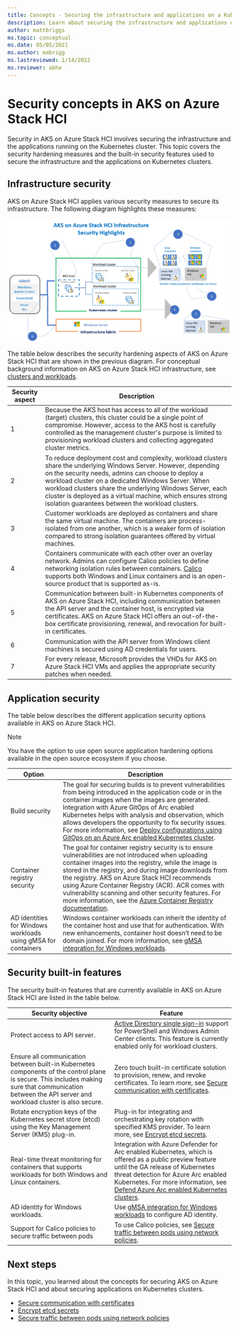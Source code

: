 ```yaml
---
title: Concepts - Securing the infrastructure and applications on a Kubernetes cluster for Azure Kubernetes Services (AKS) on Azure Stack HCI
description: Learn about securing the infrastructure and applications on a Kubernetes cluster in AKS on Azure Stack HCI.
author: mattbriggs
ms.topic: conceptual
ms.date: 05/05/2021
ms.author: mabrigg 
ms.lastreviewed: 1/14/2022
ms.reviewer: abha
---
```


# Security concepts in AKS on Azure Stack HCI
Security in AKS on Azure Stack HCI involves securing the infrastructure and the applications running on the Kubernetes cluster. This topic covers the security hardening measures and the built-in security features used to secure the infrastructure and the applications on Kubernetes clusters.

## Infrastructure security
AKS on Azure Stack HCI applies various security measures to secure its infrastructure. The following diagram highlights these measures:

![Illustrates the infrastructure security of Azure Kubernetes Service on Azure Stack HCI](.\media\concepts\security-infrastructure.png)

The table below describes the security hardening aspects of AKS on Azure Stack HCI that are shown in the previous diagram. For conceptual background information on AKS on Azure Stack HCI infrastructure, see [clusters and workloads](./kubernetes-concepts.md). 

| Security aspect |  Description  |
| ------  | --------|
| 1  | Because the AKS host has access to all of the workload (target) clusters, this cluster could be a single point of compromise. However, access to the AKS host is carefully controlled as the management cluster's purpose is limited to provisioning workload clusters and collecting aggregated cluster metrics. |
| 2 | To reduce deployment cost and complexity, workload clusters share the underlying Windows Server. However, depending on the security needs, admins can choose to deploy a workload cluster on a dedicated Windows Server. When workload clusters share the underlying Windows Server, each cluster is deployed as a virtual machine, which ensures strong isolation guarantees between the workload clusters. |
| 3 |  Customer workloads are deployed as containers and share the same virtual machine. The containers are process-isolated from one another, which is a weaker form of isolation compared to strong isolation guarantees offered by virtual machines.  |
| 4 | Containers communicate with each other over an overlay network. Admins can configure Calico policies to define networking isolation rules between containers. [Calico](./calico-networking-policy.md) supports both Windows and Linux containers and is an open-source product that is supported as-is.   |
 5 | Communication between built-in Kubernetes components of AKS on Azure Stack HCI, including communication between the API server and the container host, is encrypted via certificates. AKS on Azure Stack HCI offers an out-of-the-box certificate provisioning, renewal, and revocation for built-in certificates.    |
 6 | Communication with the API server from Windows client machines is secured using AD credentials for users.  |
 7 | For every release, Microsoft provides the VHDs for AKS on Azure Stack HCI VMs and applies the appropriate security patches when needed.  |

## Application security
The table below describes the different application security options available in AKS on Azure Stack HCI. 

> [!NOTE]
> You have the option to use open source application hardening options available in the open source ecosystem if you choose.

| Option |  Description  |
| ------- | -----------|
| Build security | The goal for securing builds is to prevent vulnerabilities from being introduced in the application code or in the container images when the images are generated. Integration with Azure GitOps of Arc enabled Kubernetes helps with analysis and observation, which allows developers the opportunity to fix security issues. For more information, see [Deploy configurations using GitOps on an Azure Arc enabled Kubernetes cluster](/azure/azure-arc/kubernetes/tutorial-use-gitops-connected-cluster).  |
| Container registry security| The goal for container registry security is to ensure vulnerabilities are not introduced when uploading container images into the registry, while the image is stored in the registry, and during image downloads from the registry. AKS on Azure Stack HCI recommends using Azure Container Registry (ACR). ACR comes with vulnerability scanning and other security features. For more information, see the [Azure Container Registry documentation](/azure/container-registry/).  |
| AD identities for Windows workloads using gMSA for containers | Windows container workloads can inherit the identity of the container host and use that for authentication. With new enhancements, container host doesn’t need to be domain joined. For more information, see [gMSA integration for Windows workloads](./prepare-windows-nodes-gmsa.md). |

## Security built-in features
The security built-in features that are currently available in AKS on Azure Stack HCI are listed in the table below. 

|  Security objective  |   Feature  |
|-----------   |  --------- |
| Protect access to API server.  | [Active Directory single sign-in](./ad-sso.md) support for PowerShell and Windows Admin Center clients. This feature is currently enabled only for workload clusters.  |
|  Ensure all communication between built-in Kubernetes components of the control plane is secure. This includes making sure that communication between the API server and workload cluster is also secure.| Zero touch built-in certificate solution to provision, renew, and revoke certificates. To learn more, see [Secure communication with certificates](./secure-communication.md). | 
| Rotate encryption keys of the Kubernetes secret store (etcd) using the Key Management Server (KMS) plug-in. | Plug-in for integrating and orchestrating key rotation with specified KMS provider. To learn more, see [Encrypt etcd secrets](./encrypt-secrets.md). |
| Real-time threat monitoring for containers that supports workloads for both Windows and Linux containers.  | Integration with Azure Defender for Arc enabled Kubernetes, which is offered as a public preview feature until the GA release of Kubernetes threat detection for Azure Arc enabled Kubernetes. For more information, see [Defend Azure Arc enabled Kubernetes clusters](/azure/security-center/defender-for-kubernetes-azure-arc?tabs=k8s-deploy-asc%2ck8s-verify-asc%2ck8s-remove-arc). |
| AD identity for Windows workloads.  | Use [gMSA integration for Windows workloads](./prepare-windows-nodes-gmsa.md) to configure AD identity. |
| Support for Calico policies to secure traffic between pods  | To use Calico policies, see [Secure traffic between pods using network policies](./calico-networking-policy.md). |

## Next steps
In this topic, you learned about the concepts for securing AKS on Azure Stack HCI and about securing applications on Kubernetes clusters.

- [Secure communication with certificates](./secure-communication.md)
- [Encrypt etcd secrets](./encrypt-secrets.md)
- [Secure traffic between pods using network policies](./calico-networking-policy.md)